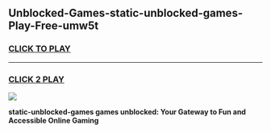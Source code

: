 
## Unblocked-Games-static-unblocked-games-Play-Free-umw5t
<h3>
<a href="https://premium76.site?title=static-unblocked-games&ref=20A">CLICK TO PLAY</a></h3>
<hr>

<h3>
<a href="https://premium76.site?title=static-unblocked-games&ref=20A">CLICK 2 PLAY</a>
  
</h3>

<a href="https://premium76.site?title=static-unblocked-games&ref=20A"><img src="https://clearcache.store/games.png"></a>


**static-unblocked-games games unblocked: Your Gateway to Fun and Accessible Online Gaming**
